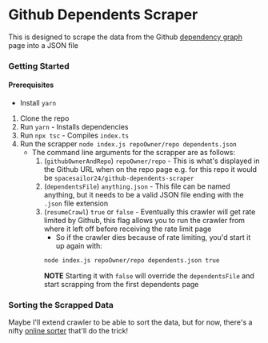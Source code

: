# Github Dependents Scraper

This is designed to scrape the data from the Github [dependency graph](https://github.com/libp2p/js-libp2p/network/dependents) page into a JSON file

### Getting Started

#### Prerequisites

- Install `yarn`

1. Clone the repo
2. Run `yarn` - Installs dependencies
3. Run `npx tsc` - Compiles `index.ts`
4. Run the scrapper `node index.js repoOwner/repo dependents.json`
    - The command line arguments for the scrapper are as follows:
        1. (`githubOwnerAndRepo`) `repoOwner/repo` - This is what's displayed in the Github URL when on the repo page e.g. for this repo it would be `spacesailor24/github-dependents-scraper`
        2. (`dependentsFile`) `anything.json` - This file can be named anything, but it needs to be a valid JSON file ending with the `.json` file extension
        3. (`resumeCrawl`) `true` or `false` - Eventually this crawler will get rate limited by Github, this flag allows you to run the crawler from where it left off before receiving the rate limit page
            - So if the crawler dies because of rate limiting, you'd start it up again with:
            ```bash
            node index.js repoOwner/repo dependents.json true
            ```
            **NOTE** Starting it with `false` will override the `dependentsFile` and start scrapping from the first dependents page

### Sorting the Scrapped Data

Maybe I'll extend crawler to be able to sort the data, but for now, there's a nifty [online sorter](https://codeshack.io/json-sorter/) that'll do the trick!
